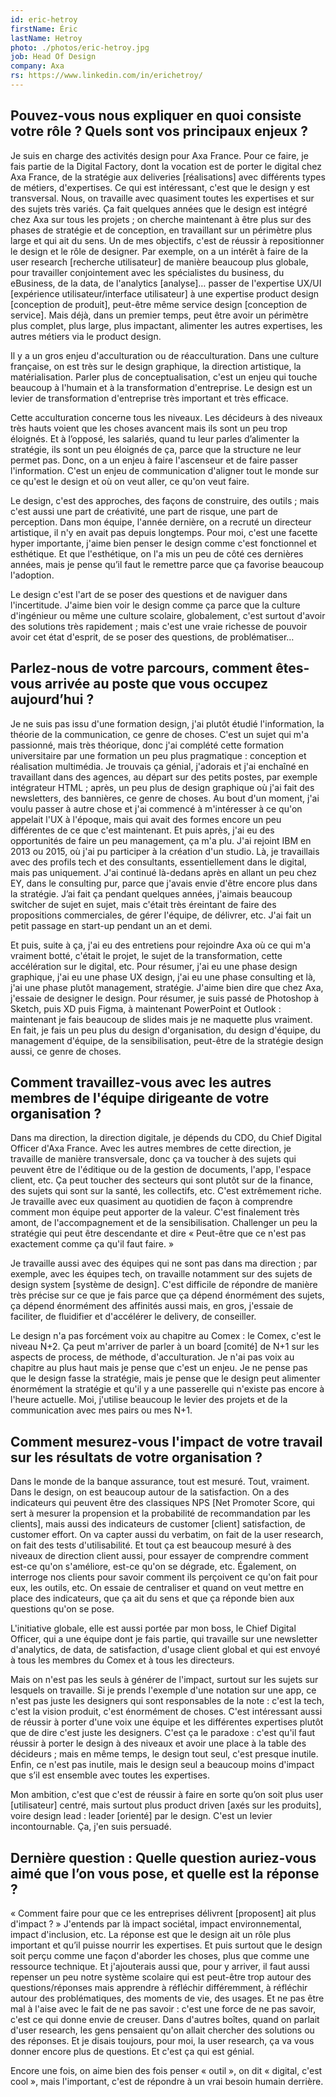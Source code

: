 ```yaml
---
id: eric-hetroy
firstName: Éric
lastName: Hetroy
photo: ./photos/eric-hetroy.jpg
job: Head Of Design
company: Axa
rs: https://www.linkedin.com/in/erichetroy/
---
```



## Pouvez-vous nous expliquer en quoi consiste votre rôle ? Quels sont vos principaux enjeux ?

Je suis en charge des activités design pour Axa France. Pour ce faire, je fais partie de la Digital Factory, dont la vocation est de porter le digital chez Axa France, de la stratégie aux deliveries [réalisations] avec différents types de métiers, d'expertises. Ce qui est intéressant, c'est que le design y est transversal. Nous, on travaille avec quasiment toutes les expertises et sur des sujets très variés. Ça fait quelques années que le design est intégré chez Axa sur tous les projets ; on cherche maintenant à être plus sur des phases de stratégie et de conception, en travaillant sur un périmètre plus large et qui ait du sens. Un de mes objectifs, c'est de réussir à repositionner le design et le rôle de designer. Par exemple, on a un intérêt à faire de la user research [recherche utilisateur] de manière beaucoup plus globale, pour travailler conjointement avec les spécialistes du business, du eBusiness, de la data, de l'analytics [analyse]… passer de l'expertise UX/UI [expérience utilisateur/interface utilisateur] à une expertise product design [conception de produit], peut-être même service design [conception de service]. Mais déjà, dans un premier temps, peut être avoir un périmètre plus complet, plus large, plus impactant, alimenter les autres expertises, les autres métiers via le product design.

Il y a un gros enjeu d'acculturation ou de réacculturation. Dans une culture française, on est très sur le design graphique, la direction artistique, la matérialisation. Parler plus de conceptualisation, c'est un enjeu qui touche beaucoup à l'humain et à la transformation d'entreprise. Le design est un levier de transformation d'entreprise très important et très efficace.

Cette acculturation concerne tous les niveaux. Les décideurs à des niveaux très hauts voient que les choses avancent mais ils sont un peu trop éloignés. Et à l’opposé, les salariés, quand tu leur parles d’alimenter la stratégie, ils sont un peu éloignés de ça, parce que la structure ne leur permet pas. Donc, on a un enjeu à faire l'ascenseur et de faire passer l'information. C'est un enjeu de communication d'aligner tout le monde sur ce qu'est le design et où on veut aller, ce qu'on veut faire.

Le design, c'est des approches, des façons de construire, des outils ; mais c'est aussi une part de créativité, une part de risque, une part de perception. Dans mon équipe, l'année dernière, on a recruté un directeur artistique, il n'y en avait pas depuis longtemps. Pour moi, c'est une facette hyper importante, j'aime bien penser le design comme c'est fonctionnel et esthétique. Et que l'esthétique, on l'a mis un peu de côté ces dernières années, mais je pense qu’il faut le remettre parce que ça favorise beaucoup l'adoption.

Le design c'est l'art de se poser des questions et de naviguer dans l'incertitude. J'aime bien voir le design comme ça parce que la culture d'ingénieur ou même une culture scolaire, globalement, c'est surtout d'avoir des solutions très rapidement ; mais c'est une vraie richesse de pouvoir avoir cet état d'esprit, de se poser des questions, de problématiser…

## Parlez-nous de votre parcours, comment êtes-vous arrivée au poste que vous occupez aujourd’hui ?

Je ne suis pas issu d'une formation design, j'ai plutôt étudié l'information, la théorie de la communication, ce genre de choses. C'est un sujet qui m'a passionné, mais très théorique, donc j'ai complété cette formation universitaire par une formation un peu plus pragmatique : conception et réalisation multimédia. Je trouvais ça génial, j'adorais et j'ai enchaîné en travaillant dans des agences, au départ sur des petits postes, par exemple intégrateur HTML ; après, un peu plus de design graphique où j'ai fait des newsletters, des bannières, ce genre de choses. Au bout d'un moment, j'ai voulu passer à autre chose et j'ai commencé à m'intéresser à ce qu'on appelait l'UX à l'époque, mais qui avait des formes encore un peu différentes de ce que c'est maintenant. Et puis après, j'ai eu des opportunités de faire un peu management, ça m'a plu. J'ai rejoint IBM en 2013 ou 2015, où j'ai pu participer à la création d'un studio. Là, je travaillais avec des profils tech et des consultants, essentiellement dans le digital, mais pas uniquement. J'ai continué là-dedans après en allant un peu chez EY, dans le consulting pur, parce que j'avais envie d'être encore plus dans la stratégie. J’ai fait ça pendant quelques années, j'aimais beaucoup switcher de sujet en sujet, mais c'était très éreintant de faire des propositions commerciales, de gérer l'équipe, de délivrer, etc. J'ai fait un petit passage en start-up pendant un an et demi. 

Et puis, suite à ça, j'ai eu des entretiens pour rejoindre Axa où ce qui m'a vraiment botté, c'était le projet, le sujet de la transformation, cette accélération sur le digital, etc. Pour résumer, j'ai eu une phase design graphique, j'ai eu une phase UX design, j'ai eu une phase consulting et là, j'ai une phase plutôt management, stratégie. J'aime bien dire que chez Axa, j'essaie de designer le design. Pour résumer, je suis passé de Photoshop à Sketch, puis XD puis Figma, à maintenant PowerPoint et Outlook : maintenant je fais beaucoup de slides mais je ne maquette plus vraiment. En fait, je fais un peu plus du design d'organisation, du design d'équipe, du management d'équipe, de la sensibilisation, peut-être de la stratégie design aussi, ce genre de choses.

## Comment travaillez-vous avec les autres membres de l'équipe dirigeante de votre organisation ?

Dans ma direction, la direction digitale, je dépends du CDO, du Chief Digital Officer d'Axa France. Avec les autres membres de cette direction, je travaille de manière transversale, donc ça va toucher à des sujets qui peuvent être de l'éditique ou de la gestion de documents, l'app, l'espace client, etc. Ça peut toucher des secteurs qui sont plutôt sur de la finance, des sujets qui sont sur la santé, les collectifs, etc. C'est extrêmement riche. Je travaille avec eux quasiment au quotidien de façon à comprendre comment mon équipe peut apporter de la valeur. C'est finalement très amont, de l'accompagnement et de la sensibilisation. Challenger un peu la stratégie qui peut être descendante et dire « Peut-être que ce n'est pas exactement comme ça qu'il faut faire. » 

Je travaille aussi avec des équipes qui ne sont pas dans ma direction ; par exemple, avec les équipes tech, on travaille notamment sur des sujets de design system [système de design]. C'est difficile de répondre de manière très précise sur ce que je fais parce que ça dépend énormément des sujets, ça dépend énormément des affinités aussi mais, en gros, j'essaie de faciliter, de fluidifier et d'accélérer le delivery, de conseiller.

Le design n'a pas forcément voix au chapitre au Comex : le Comex, c'est le niveau N+2. Ça peut m'arriver de parler à un board [comité] de N+1 sur les aspects de process, de méthode, d'acculturation. Je n'ai pas voix au chapitre au plus haut mais je pense que c'est un enjeu. Je ne pense pas que le design fasse la stratégie, mais je pense que le design peut alimenter énormément la stratégie et qu'il y a une passerelle qui n'existe pas encore à l'heure actuelle. Moi, j'utilise beaucoup le levier des projets et de la communication avec mes pairs ou mes N+1. 

## Comment mesurez-vous l'impact de votre travail sur les résultats de votre organisation ?

Dans le monde de la banque assurance, tout est mesuré. Tout, vraiment. Dans le design, on est beaucoup autour de la satisfaction. On a des indicateurs qui peuvent être des classiques NPS [Net Promoter Score, qui sert à mesurer la propension et la probabilité de recommandation par les clients], mais aussi des indicateurs de customer [client] satisfaction, de customer effort. On va capter aussi du verbatim, on fait de la user research, on fait des tests d'utilisabilité. Et tout ça est beaucoup mesuré à des niveaux de direction client aussi, pour essayer de comprendre comment est-ce qu'on s'améliore, est-ce qu'on se dégrade, etc. Également, on interroge nos clients pour savoir comment ils perçoivent ce qu'on fait pour eux, les outils, etc. On essaie de centraliser et quand on veut mettre en place des indicateurs, que ça ait du sens et que ça réponde bien aux questions qu'on se pose. 

L'initiative globale, elle est aussi portée par mon boss, le Chief Digital Officer, qui a une équipe dont je fais partie, qui travaille sur une newsletter d'analytics, de data, de satisfaction, d'usage client global et qui est envoyé à tous les membres du Comex et à tous les directeurs.

Mais on n'est pas les seuls à générer de l'impact, surtout sur les sujets sur lesquels on travaille. Si je prends l'exemple d'une notation sur une app, ce n'est pas juste les designers qui sont responsables de la note : c'est la tech, c'est la vision produit, c'est énormément de choses. C'est intéressant aussi de réussir à porter d'une voix une équipe et les différentes expertises plutôt que de dire c'est juste les designers. C'est ça le paradoxe : c'est qu'il faut réussir à porter le design à des niveaux et avoir une place à la table des décideurs ; mais en même temps, le design tout seul, c'est presque inutile. Enfin, ce n'est pas inutile, mais le design seul a beaucoup moins d'impact que s’il est ensemble avec toutes les expertises.

Mon ambition, c'est que c'est de réussir à faire en sorte qu’on soit plus user [utilisateur] centré, mais surtout plus product driven [axés sur les produits], voire design lead : leader [orienté] par le design. C'est un levier incontournable. Ça, j'en suis persuadé.

## Dernière question : Quelle question auriez-vous aimé que l’on vous pose, et quelle est la réponse ?

« Comment faire pour que ce les entreprises délivrent [proposent] ait plus d'impact ? » J'entends par là impact sociétal, impact environnemental, impact d'inclusion, etc. La réponse est que le design ait un rôle plus important et qu’il puisse nourrir les expertises. Et puis surtout que le design soit perçu comme une façon d'aborder les choses, plus que comme une ressource technique. Et j'ajouterais aussi que, pour y arriver, il faut aussi repenser un peu notre système scolaire qui est peut-être trop autour des questions/réponses mais apprendre à réfléchir différemment, à réfléchir autour des problématiques, des moments de vie, des usages. Et ne pas être mal à l'aise avec le fait de ne pas savoir : c'est une force de ne pas savoir, c'est ce qui donne envie de creuser. Dans d'autres boîtes, quand on parlait d'user research, les gens pensaient qu'on allait chercher des solutions ou des réponses. Et je disais toujours, pour moi, la user research, ça va vous donner encore plus de questions. Et c'est ça qui est génial. 

Encore une fois, on aime bien des fois penser « outil », on dit « digital, c'est cool », mais l'important, c'est de répondre à un vrai besoin humain derrière.
